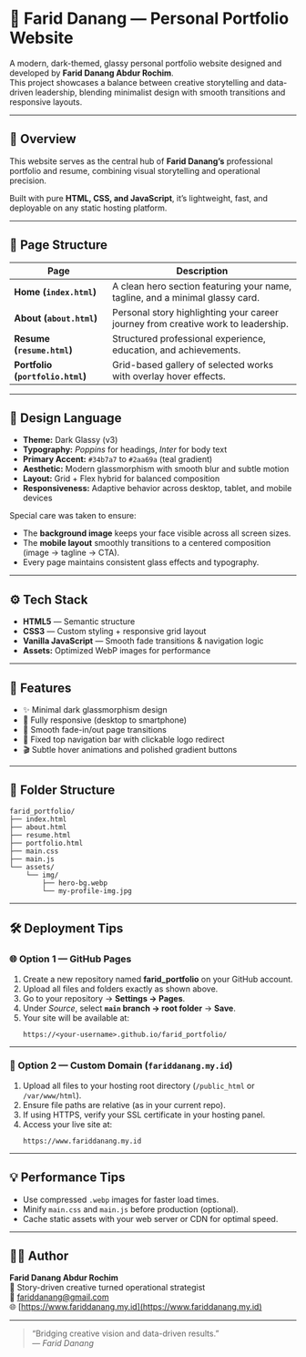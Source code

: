 # 🌌 Farid Danang — Personal Portfolio Website

A modern, dark-themed, glassy personal portfolio website designed and developed by **Farid Danang Abdur Rochim**.  
This project showcases a balance between creative storytelling and data-driven leadership, blending minimalist design with smooth transitions and responsive layouts.

---

## 🚀 Overview

This website serves as the central hub of **Farid Danang’s** professional portfolio and resume, combining visual storytelling and operational precision.

Built with pure **HTML, CSS, and JavaScript**, it’s lightweight, fast, and deployable on any static hosting platform.

---

## 🧭 Page Structure

| Page | Description |
|------|--------------|
| **Home (`index.html`)** | A clean hero section featuring your name, tagline, and a minimal glassy card. |
| **About (`about.html`)** | Personal story highlighting your career journey from creative work to leadership. |
| **Resume (`resume.html`)** | Structured professional experience, education, and achievements. |
| **Portfolio (`portfolio.html`)** | Grid-based gallery of selected works with overlay hover effects. |

---

## 🎨 Design Language

- **Theme:** Dark Glassy (v3)
- **Typography:** *Poppins* for headings, *Inter* for body text  
- **Primary Accent:** `#34b7a7` to `#2aa69a` (teal gradient)
- **Aesthetic:** Modern glassmorphism with smooth blur and subtle motion  
- **Layout:** Grid + Flex hybrid for balanced composition  
- **Responsiveness:** Adaptive behavior across desktop, tablet, and mobile devices  

Special care was taken to ensure:
- The **background image** keeps your face visible across all screen sizes.  
- The **mobile layout** smoothly transitions to a centered composition (image → tagline → CTA).  
- Every page maintains consistent glass effects and typography.

---

## ⚙️ Tech Stack

- **HTML5** — Semantic structure  
- **CSS3** — Custom styling + responsive grid layout  
- **Vanilla JavaScript** — Smooth fade transitions & navigation logic  
- **Assets:** Optimized WebP images for performance  

---

## 🧠 Features

- ✨ Minimal dark glassmorphism design  
- 📱 Fully responsive (desktop to smartphone)  
- 🌙 Smooth fade-in/out page transitions  
- 🧭 Fixed top navigation bar with clickable logo redirect  
- 🎬 Subtle hover animations and polished gradient buttons  

---

## 🧩 Folder Structure

```
farid_portfolio/
├── index.html
├── about.html
├── resume.html
├── portfolio.html
├── main.css
├── main.js
└── assets/
    └── img/
        ├── hero-bg.webp
        └── my-profile-img.jpg
```

---

## 🛠️ Deployment Tips

### 🌐 Option 1 — GitHub Pages
1. Create a new repository named **farid_portfolio** on your GitHub account.  
2. Upload all files and folders exactly as shown above.  
3. Go to your repository → **Settings → Pages**.  
4. Under *Source*, select **`main` branch → root folder** → **Save**.  
5. Your site will be available at:  
   ```
   https://<your-username>.github.io/farid_portfolio/
   ```

---

### 🧩 Option 2 — Custom Domain (`fariddanang.my.id`)
1. Upload all files to your hosting root directory (`/public_html` or `/var/www/html`).  
2. Ensure file paths are relative (as in your current repo).  
3. If using HTTPS, verify your SSL certificate in your hosting panel.  
4. Access your live site at:
   ```
   https://www.fariddanang.my.id
   ```

---

## 💡 Performance Tips

- Use compressed `.webp` images for faster load times.  
- Minify `main.css` and `main.js` before production (optional).  
- Cache static assets with your web server or CDN for optimal speed.  

---

## 🧑‍💻 Author

**Farid Danang Abdur Rochim**  
🎥 Story-driven creative turned operational strategist  
📧 [fariddanang@gmail.com](mailto:fariddanang@gmail.com)  
🌐 [https://www.fariddanang.my.id](https://www.fariddanang.my.id)  

---

> “Bridging creative vision and data-driven results.”  
> — *Farid Danang*
